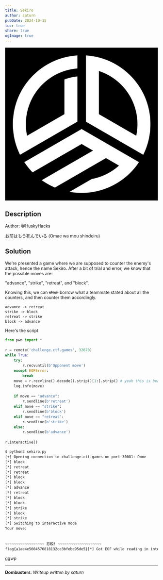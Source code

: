 ```yaml
---
title: Sekiro
author: saturn
pubDate: 2024-10-15 
toc: true
share: true
ogImage: true
---
```



![](../../assets/dom-images/logo.jpg)

## Description

Author: @HuskyHacks 

お前はもう死んでいる (Omae wa mou shindeiru)

## Solution

We're presented a game where we are supposed to counter the enemy's attack, hence the name Sekiro. After a bit of trial and error, we know that the possible moves are:

"advance", "strike", "retreat", and "block".

Knowing this, we can ~~steal~~ borrow what a teammate stated about all the counters, and then counter them accordingly.

```plaintext
advance -> retreat
strike -> block
retreat -> strike
block -> advance
```

Here's the script

```python
from pwn import *

r = remote('challenge.ctf.games', 32670)
while True:
    try:
        r.recvuntil(b'Opponent move')
    except EOFError:
        break
    move = r.recvline().decode().strip()[1:].strip() # yeah this is beautiful
    log.info(move)

    if move == "advance":
        r.sendline(b'retreat')
    elif move == "strike":
        r.sendline(b'block')
    elif move == "retreat":
        r.sendline(b'strike')
    else:
        r.sendline(b'advance')

r.interactive()
```

```bash
$ python3 sekiro.py
[+] Opening connection to challenge.ctf.games on port 30081: Done
[*] block
[*] retreat
[*] retreat
[*] block
[*] block
[*] advance
[*] retreat
[*] block
[*] block
[*] strike
[*] block
[*] strike
[*] Switching to interactive mode
Your move:


~~~~~~~~~~~~~~~~~~ 忍殺! ~~~~~~~~~~~~~~~~~~~~
flag{a1ae4e5604576818132ce3bfebe95de5}[*] Got EOF while reading in interactive
```

ggwp


---
**Dombusters**: _Writeup written by saturn_

